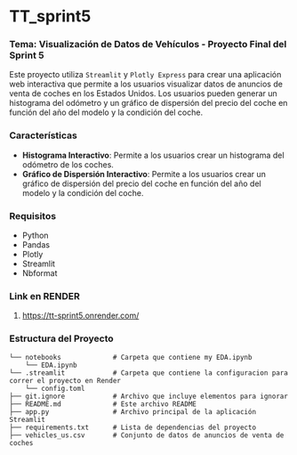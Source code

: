 # TT_sprint5

### Tema: Visualización de Datos de Vehículos - Proyecto Final del Sprint 5
Este proyecto utiliza `Streamlit` y `Plotly Express` para crear una aplicación web interactiva que permite a los usuarios visualizar datos de anuncios de venta de coches en los Estados Unidos. Los usuarios pueden generar un histograma del odómetro y un gráfico de dispersión del precio del coche en función del año del modelo y la condición del coche.

### Características
- **Histograma Interactivo**: Permite a los usuarios crear un histograma del odómetro de los coches.
- **Gráfico de Dispersión Interactivo**: Permite a los usuarios crear un gráfico de dispersión del precio del coche en función del año del modelo y la condición del coche.

### Requisitos
- Python 
- Pandas
- Plotly
- Streamlit
- Nbformat

### Link en RENDER
1. https://tt-sprint5.onrender.com/

### Estructura del Proyecto
```plaintext
└── notebooks             # Carpeta que contiene my EDA.ipynb
    └── EDA.ipynb
└── .streamlit            # Carpeta que contiene la configuracion para correr el proyecto en Render
    └── config.toml
├── git.ignore            # Archivo que incluye elementos para ignorar
├── README.md             # Este archivo README
├── app.py                # Archivo principal de la aplicación Streamlit
├── requirements.txt      # Lista de dependencias del proyecto
├── vehicles_us.csv       # Conjunto de datos de anuncios de venta de coches